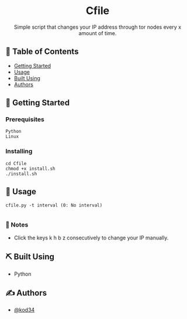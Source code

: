 <h1 align="center">Cfile</h1>

<p align="center"> Simple script that changes your IP address through tor nodes every x amount of time.  
    <br> 
</p>

## 📝 Table of Contents

- [Getting Started](#getting_started)
- [Usage](#usage)
- [Built Using](#built_using)
- [Authors](#authors)

## 🏁 Getting Started <a name = "getting_started"></a>

### Prerequisites


```
Python
Linux
```

### Installing


```
cd Cfile
chmod +x install.sh
./install.sh
```

## 🎈 Usage <a name="usage"></a>

```
cfile.py -t interval (0: No interval)  
    
```

### 📝 Notes  
- Click the keys k h b z consecutively to change your IP manually.   

## ⛏️ Built Using <a name = "built_using"></a>

- Python

## ✍️ Authors <a name = "authors"></a>

- [@kod34](https://github.com/kod34)